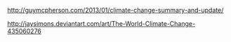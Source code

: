 http://guymcpherson.com/2013/01/climate-change-summary-and-update/

http://jaysimons.deviantart.com/art/The-World-Climate-Change-435060276
